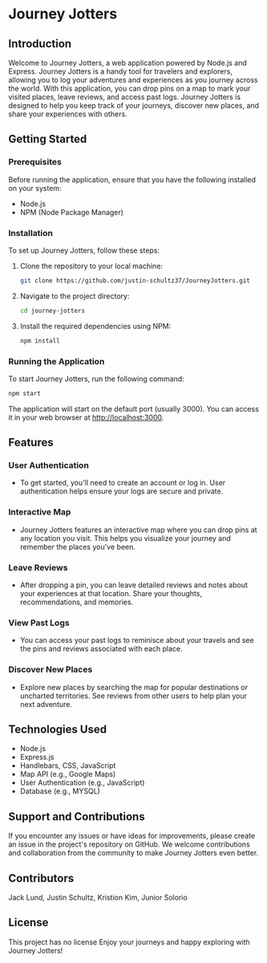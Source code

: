 # Journey Jotters
## Introduction
Welcome to Journey Jotters, a web application powered by Node.js and Express. Journey Jotters is a handy tool for travelers and explorers, allowing you to log your adventures and experiences as you journey across the world. With this application, you can drop pins on a map to mark your visited places, leave reviews, and access past logs. Journey Jotters is designed to help you keep track of your journeys, discover new places, and share your experiences with others.

## Getting Started
### Prerequisites
Before running the application, ensure that you have the following installed on your system:
- Node.js
- NPM (Node Package Manager)

### Installation
To set up Journey Jotters, follow these steps:
1. Clone the repository to your local machine:
   ```bash
   git clone https://github.com/justin-schultz37/JourneyJotters.git
   ```
2. Navigate to the project directory:
   ```bash
   cd journey-jotters
   ```
3. Install the required dependencies using NPM:
   ```bash
   npm install
   ```
### Running the Application
To start Journey Jotters, run the following command:
```bash
npm start
```
The application will start on the default port (usually 3000). You can access it in your web browser at [http://localhost:3000](http://localhost:3000).

## Features
### User Authentication
- To get started, you'll need to create an account or log in. User authentication helps ensure your logs are secure and private.

### Interactive Map
- Journey Jotters features an interactive map where you can drop pins at any location you visit. This helps you visualize your journey and remember the places you've been.
### Leave Reviews
- After dropping a pin, you can leave detailed reviews and notes about your experiences at that location. Share your thoughts, recommendations, and memories.
### View Past Logs
- You can access your past logs to reminisce about your travels and see the pins and reviews associated with each place.
### Discover New Places
- Explore new places by searching the map for popular destinations or uncharted territories. See reviews from other users to help plan your next adventure.

## Technologies Used
- Node.js
- Express.js
- Handlebars, CSS, JavaScript
- Map API (e.g., Google Maps)
- User Authentication (e.g., JavaScript)
- Database (e.g., MYSQL)

## Support and Contributions
If you encounter any issues or have ideas for improvements, please create an issue in the project's repository on GitHub. We welcome contributions and collaboration from the community to make Journey Jotters even better.

## Contributors
Jack Lund,
Justin Schultz,
Kristion Kim,
Junior Solorio

## License
This project has no license
Enjoy your journeys and happy exploring with Journey Jotters!
